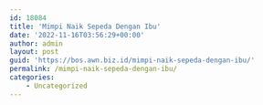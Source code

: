 ```yaml
---
id: 18084
title: 'Mimpi Naik Sepeda Dengan Ibu'
date: '2022-11-16T03:56:29+00:00'
author: admin
layout: post
guid: 'https://bos.awn.biz.id/mimpi-naik-sepeda-dengan-ibu/'
permalink: /mimpi-naik-sepeda-dengan-ibu/
categories:
    - Uncategorized
---
```


